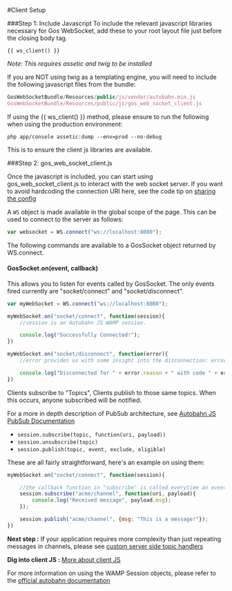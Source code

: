 #Client Setup

###Step 1: Include Javascript
To include the relevant javascript libraries necessary for Gos WebSocket, add these to your root layout file just before the closing body tag.

```twig
{{ ws_client() }}
```
_Note: This requires assetic and twig to be installed_

If you are NOT using twig as a templating engine, you will need to include the following javascript files from the bundle:

```javascript
GosWebSocketBundle/Resources/public/js/vendor/autobahn.min.js
GosWebSocketBundle/Resources/public/js/gos_web_socket_client.js
```

If using the {{ ws_client() }} method, please ensure to run the following when using the production environment:

```command
php app/console assetic:dump --env=prod --no-debug
```

This is to ensure the client js libraries are available.


###Step 2: gos_web_socket_client.js

Once the javascript is included, you can start using gos_web_socket_client.js to interact with the web socket server. If you want to avoid hardcoding the connection URI here, see the code tip on [sharing the config](code/SharingConfig.md)

A `WS` object is made available in the global scope of the page. This can be used to connect to the server as follows:

```javascript
var websocket = WS.connect("ws://localhost:8080");
```

The following commands are available to a GosSocket object returned by WS.connect.

#### GosSocket.on(event, callback)

This allows you to listen for events called by GosSocket. The only events fired currently are "socket/connect" and "socket/disconnect".

```javascript
var myWebSocket = WS.connect("ws://localhost:8080");

myWebSocket.on("socket/connect", function(session){
    //session is an Autobahn JS WAMP session.

    console.log("Successfully Connected!");
})

myWebSocket.on("socket/disconnect", function(error){
    //error provides us with some insight into the disconnection: error.reason and error.code

    console.log("Disconnected for " + error.reason + " with code " + error.code);
})
```

Clients subscribe to "Topics", Clients publish to those same topics. When this occurs, anyone subscribed will be notified.

For a more in depth description of PubSub architecture, see [Autobahn JS PubSub Documentation](http://autobahn.ws/js/reference_wampv1.html)

* `session.subscribe(topic, function(uri, payload))`
* `session.unsubscribe(topic)`
* `session.publish(topic, event, exclude, eligible)`

These are all fairly straightforward, here's an example on using them:

```javascript
myWebSocket.on("socket/connect", function(session){

    //the callback function in "subscribe" is called everytime an event is published in that channel.
    session.subscribe("acme/channel", function(uri, payload){
        console.log("Received message", payload.msg);
    });

    session.publish("acme/channel", {msg: "This is a message!"});
})
```

**Next step :** If your application requires more complexity than just repeating messages in channels, please see [custom server side topic handlers](TopicSetup.md)

**Dig into client JS :** [More about client JS](Client.md)


For more information on using the WAMP Session objects, please refer to the [official autobahn documentation](http://autobahn.ws/js)

